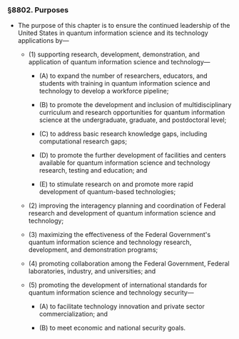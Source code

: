 ### §8802. Purposes
* The purpose of this chapter is to ensure the continued leadership of the United States in quantum information science and its technology applications by—

  * (1) supporting research, development, demonstration, and application of quantum information science and technology—

    * (A) to expand the number of researchers, educators, and students with training in quantum information science and technology to develop a workforce pipeline;

    * (B) to promote the development and inclusion of multidisciplinary curriculum and research opportunities for quantum information science at the undergraduate, graduate, and postdoctoral level;

    * (C) to address basic research knowledge gaps, including computational research gaps;

    * (D) to promote the further development of facilities and centers available for quantum information science and technology research, testing and education; and

    * (E) to stimulate research on and promote more rapid development of quantum-based technologies;


  * (2) improving the interagency planning and coordination of Federal research and development of quantum information science and technology;

  * (3) maximizing the effectiveness of the Federal Government's quantum information science and technology research, development, and demonstration programs;

  * (4) promoting collaboration among the Federal Government, Federal laboratories, industry, and universities; and

  * (5) promoting the development of international standards for quantum information science and technology security—

    * (A) to facilitate technology innovation and private sector commercialization; and

    * (B) to meet economic and national security goals.